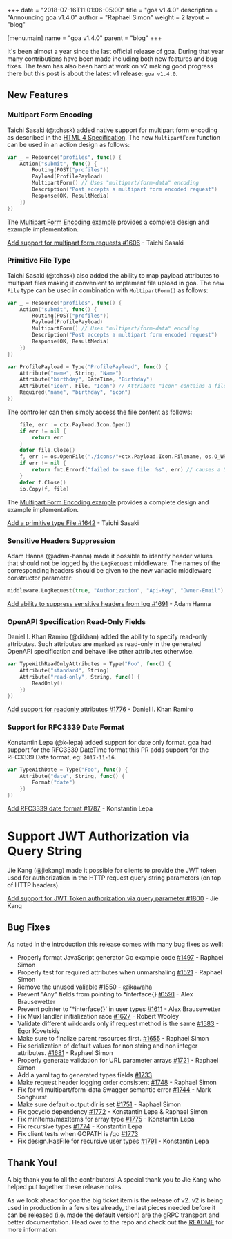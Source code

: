 +++ date = "2018-07-16T11:01:06-05:00" title = "goa v1.4.0" description = "Announcing goa v1.4.0" author = "Raphael Simon" weight = 2 layout = "blog"

[menu.main] name = "goa v1.4.0" parent = "blog" +++

It's been almost a year since the last official release of goa. During that year many contributions have been made including both new features and bug fixes. The team has also been hard at work on v2 making good progress there but this post is about the latest v1 release: `goa v1.4.0`.

## New Features

### Multipart Form Encoding

Taichi Sasaki (@tchssk) added native support for multipart form encoding as described in the [HTML 4 Specification](https://www.w3.org/TR/html401/interact/forms.html#h-17.13.4.2). The new `MultipartForm` function can be used in an action design as follows:

```go
var _ = Resource("profiles", func() {
    Action("submit", func() {
        Routing(POST("profiles"))
        Payload(ProfilePayload)
        MultipartForm() // Uses "multipart/form-data" encoding
        Description("Post accepts a multipart form encoded request")
        Response(OK, ResultMedia)
    })
})
```

The [Multipart Form Encoding example](https://github.com/goadesign/examples/tree/master/multipart_form) provides a complete design and example implementation.

[Add support for multipart form requests #1606](https://github.com/goadesign/goa/pull/1606) - Taichi Sasaki

### Primitive File Type

Taichi Sasaki (@tchssk) also added the ability to map payload attributes to multipart files making it convenient to implement file upload in goa. The new `File` type can be used in combination with `MultipartForm()` as follows:

```go
var _ = Resource("profiles", func() {
    Action("submit", func() {
        Routing(POST("profiles"))
        Payload(ProfilePayload)
        MultipartForm() // Uses "multipart/form-data" encoding
        Description("Post accepts a multipart form encoded request")
        Response(OK, ResultMedia)
    })
})

var ProfilePayload = Type("ProfilePayload", func() {
    Attribute("name", String, "Name")
    Attribute("birthday", DateTime, "Birthday")
    Attribute("icon", File, "Icon") // Attribute "icon" contains a file
    Required("name", "birthday", "icon")
})
```

The controller can then simply access the file content as follows:

```go
    file, err := ctx.Payload.Icon.Open()
    if err != nil {
        return err
    }
    defer file.Close()
    f, err := os.OpenFile("./icons/"+ctx.Payload.Icon.Filename, os.O_WRONLY|os.O_CREATE, 0666)
    if err != nil {
        return fmt.Errorf("failed to save file: %s", err) // causes a 500 response
    }
    defer f.Close()
    io.Copy(f, file)
```

The [Multipart Form Encoding example](https://github.com/goadesign/examples/tree/master/multipart_form) provides a complete design and example implementation.

[Add a primitive type File #1642](https://github.com/goadesign/goa/pull/1642) - Taichi Sasaki

### Sensitive Headers Suppression

Adam Hanna (@adam-hanna) made it possible to identify header values that should not be logged by the `LogRequest` middleware. The names of the corresponding headers should be given to the new variadic middleware constructor parameter:

```go
middleware.LogRequest(true, "Authorization", "Api-Key", "Owner-Email")
```

[Add ability to suppress sensitive headers from log #1691](https://github.com/goadesign/goa/pull/1691) - Adam Hanna

### OpenAPI Specification Read-Only Fields

Daniel I. Khan Ramiro (@dikhan) added the ability to specify read-only attributes. Such attributes are marked as read-only in the generated OpenAPI specification and behave like other attributes otherwise.

```go
var TypeWithReadOnlyAttributes = Type("Foo", func() {
    Attribute("standard", String)
    Attribute("read-only", String, func() {
        ReadOnly()
    })
})
```

[Add support for readonly attributes #1776](https://github.com/goadesign/goa/pull/1776) - Daniel I. Khan Ramiro

### Support for RFC3339 Date Format

Konstantin Lepa (@k-lepa) added support for date only format. goa had support for the RFC3339 DateTime format this PR adds support for the RFC3339 Date format, eg: `2017-11-16`.

```go
var TypeWithDate = Type("Foo", func() {
    Attribute("date", String, func() {
        Format("date")
    })
})
```

[Add RFC3339 date format #1787](https://github.com/goadesign/goa/pull/1787) - Konstantin Lepa

# Support JWT Authorization via Query String

Jie Kang (@jiekang) made it possible for clients to provide the JWT token used for authorization in the HTTP request query string parameters (on top of HTTP headers).

[Add support for JWT Token authorization via query parameter #1800](https://github.com/goadesign/goa/pull/1800) - Jie Kang

## Bug Fixes

As noted in the introduction this release comes with many bug fixes as well:

* Properly format JavaScript generator Go example code [#1497](https://github.com/goadesign/goa/pull/1497) - Raphael Simon
* Properly test for required attributes when unmarshaling [#1521](https://github.com/goadesign/goa/pull/1521) - Raphael Simon
* Remove the unused valiable [#1550](https://github.com/goadesign/goa/pull/1550) - @ikawaha
* Prevent "Any" fields from pointing to *interface{} [#1591](https://github.com/goadesign/goa/pull/1591) - Alex Brausewetter
* Prevent pointer to '*interface{}' in user types [#1611](https://github.com/goadesign/goa/pull/1611) - Alex Brausewetter
* Fix MuxHandler initialization race [#1627](https://github.com/goadesign/goa/pull/1627) - Robert Wooley
* Validate different wildcards only if request method is the same [#1583](https://github.com/goadesign/goa/pull/1583) - Egor Kovetskiy
* Make sure to finalize parent resources first. [#1655](https://github.com/goadesign/goa/pull/1655) - Raphael Simon
* Fix serialization of default values for non string and non integer attributes. [#1681](https://github.com/goadesign/goa/pull/1681) - Raphael Simon
* Properly generate validation for URL parameter arrays [#1721](https://github.com/goadesign/goa/pull/1721) - Raphael Simon
* Add a yaml tag to generated types fields [#1733](https://github.com/goadesign/goa/pull/1733)
* Make request header logging order consistent [#1748](https://github.com/goadesign/goa/pull/1748) - Raphael Simon
* Fix for v1 multipart/form-data Swagger semantic error [#1744](https://github.com/goadesign/goa/pull/1744) - Mark Songhurst
* Make sure default output dir is set [#1751](https://github.com/goadesign/goa/pull/1751) - Raphael Simon
* Fix gocyclo dependency [#1772](https://github.com/goadesign/goa/pull/1772) - Konstantin Lepa & Raphael Simon
* Fix minItems/maxItems for array type [#1775](https://github.com/goadesign/goa/pull/1775) - Konstantin Lepa
* Fix recursive types [#1774](https://github.com/goadesign/goa/pull/1774) - Konstantin Lepa
* Fix client tests when GOPATH is /go [#1773](https://github.com/goadesign/goa/pull/1773)
* Fix design.HasFile for recursive user types [#1791](https://github.com/goadesign/goa/pull/1791) - Konstantin Lepa

## Thank You!

A big thank you to all the contributors! A special thank you to Jie Kang who helped put together these release notes.

As we look ahead for goa the big ticket item is the release of v2. v2 is being used in production in a few sites already, the last pieces needed before it can be released (i.e. made the default version) are the gRPC transport and better documentation. Head over to the repo and check out the [README](https://github.com/goadesign/goa/blob/v2/README.md) for more information.